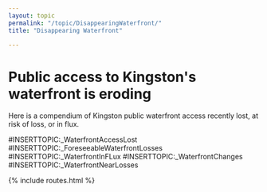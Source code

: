 ```yaml
---
layout: topic
permalink: "/topic/DisappearingWaterfront/"
title: "Disappearing Waterfront"

---
```


<h1>Public access to Kingston's waterfront is eroding</h1>

Here is a compendium of Kingston public waterfront access recently lost, at risk of loss, or in flux.

#INSERTTOPIC:_WaterfrontAccessLost
#INSERTTOPIC:_ForeseeableWaterfrontLosses
#INSERTTOPIC:_WaterfrontInFLux
#INSERTTOPIC:_WaterfrontChanges
#INSERTTOPIC:_WaterfrontNearLosses


<style type="text/css">.reduced {height:100px;} h2{background:#eee;padding:0.25em 0 0.25em 0.5em;clear:both; margin-bottom:0}.topicinsert,.insertedit {background-color: #fff;clear:both;} .halfbox img {border-bottom:0;}</style>


<script type="text/javascript">
jQuery(function($) {
     $("div.container > div.topicinsert").each(
        function(d){$(this).children(".halfbox").vjustify(); }
      );
 });
jQuery.fn.vjustify=function() {
    var maxHeight=0;
    this.each(function(){
        if (this.offsetHeight>maxHeight) {maxHeight=this.offsetHeight;}
    });
    this.each(function(){
        $(this).height(maxHeight + "px");
        if (this.offsetHeight>maxHeight) {
            $(this).height((maxHeight-(this.offsetHeight-maxHeight))+"px");
        }
    });
};
</script>

{% include routes.html %}
